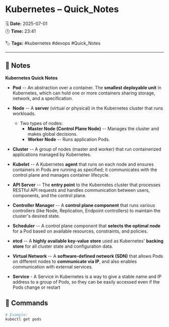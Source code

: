 # Kubernetes – Quick_Notes

🗓️ **Date:** 2025-07-01  
🕒 **Time:** 23:41  

🏷️ **Tags:** #kubernetes #devops #Quick_Notes  

---

## 📝 Notes

**Kubernetes Quick Notes**

- **Pod** -- An abstraction over a container. The **smallest deployable
  unit** in Kubernetes, which can hold one or more containers sharing
  storage, network, and a specification.

- **Node** -- A **server** (virtual or physical) in the Kubernetes
  cluster that runs workloads.
  - Two types of nodes:
    - **Master Node (Control Plane Node)** -- Manages the cluster and
      makes global decisions.
    - **Worker Node** -- Runs application Pods.

- **Cluster** -- A group of nodes (master and worker) that run
  containerized applications managed by Kubernetes.

- **Kubelet** -- A Kubernetes **agent** that runs on each node and
  ensures containers in Pods are running as specified; it communicates
  with the control plane and manages container lifecycle.

- **API Server** -- The **entry point** to the Kubernetes cluster that
  processes RESTful API requests and handles communication between
  users, components, and the control plane.

- **Controller Manager** -- A **control plane component** that runs
  various controllers (like Node, Replication, Endpoint controllers) to
  maintain the cluster's desired state.

- **Scheduler** -- A control plane component that **selects the optimal
  node** for a Pod based on available resources, constraints, and
  policies.

- **etcd** -- A **highly available key-value store** used as Kubernetes'
  **backing store** for all cluster state and configuration data.

- **Virtual Network** -- A **software-defined network (SDN)** that
  allows Pods on different nodes to **communicate via IP**, and also
  enables communication with external services.

- **Service** - A Service in Kubernetes is a way to give a stable name
  and IP address to a group of Pods, so they can be easily accessed even
  if the Pods change or restart

## 🧾 Commands

```bash
# Example:
kubectl get pods
```
